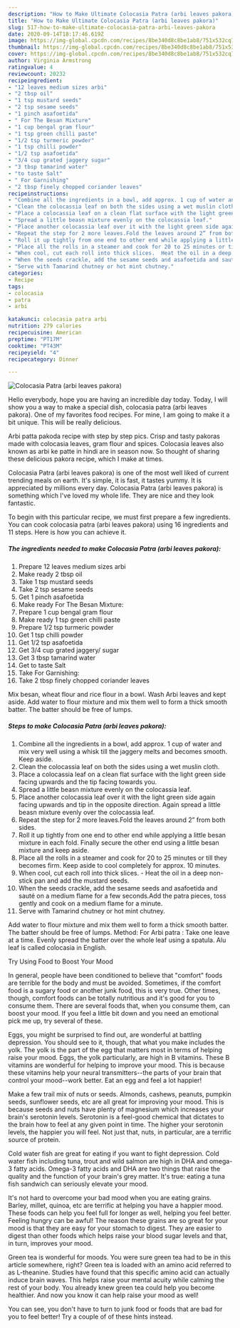 ```yaml
---
description: "How to Make Ultimate Colocasia Patra (arbi leaves pakora)"
title: "How to Make Ultimate Colocasia Patra (arbi leaves pakora)"
slug: 517-how-to-make-ultimate-colocasia-patra-arbi-leaves-pakora
date: 2020-09-14T18:17:46.619Z
image: https://img-global.cpcdn.com/recipes/8be340d8c8be1ab8/751x532cq70/colocasia-patra-arbi-leaves-pakora-recipe-main-photo.jpg
thumbnail: https://img-global.cpcdn.com/recipes/8be340d8c8be1ab8/751x532cq70/colocasia-patra-arbi-leaves-pakora-recipe-main-photo.jpg
cover: https://img-global.cpcdn.com/recipes/8be340d8c8be1ab8/751x532cq70/colocasia-patra-arbi-leaves-pakora-recipe-main-photo.jpg
author: Virginia Armstrong
ratingvalue: 4
reviewcount: 20232
recipeingredient:
- "12 leaves medium sizes arbi"
- "2 tbsp oil"
- "1 tsp mustard seeds"
- "2 tsp sesame seeds"
- "1 pinch asafoetida"
- " For The Besan Mixture"
- "1 cup bengal gram flour"
- "1 tsp green chilli paste"
- "1/2 tsp turmeric powder"
- "1 tsp chilli powder"
- "1/2 tsp asafoetida"
- "3/4 cup grated jaggery sugar"
- "3 tbsp tamarind water"
- "to taste Salt"
- " For Garnishing"
- "2 tbsp finely chopped coriander leaves"
recipeinstructions:
- "Combine all the ingredients in a bowl, add approx. 1 cup of water and mix very well using a whisk till the jaggery melts and becomes smooth. Keep aside."
- "Clean the colocassia leaf on both the sides using a wet muslin cloth."
- "Place a colocassia leaf on a clean flat surface with the light green side facing upwards and the tip facing towards you."
- "Spread a little beasn mixture evenly on the colocassia leaf."
- "Place another colocassia leaf over it with the light green side again facing upwards and tip in the opposite direction. Again spread a little beasn mixture evenly over the colocassia leaf."
- "Repeat the step for 2 more leaves.Fold the leaves around 2” from both sides."
- "Roll it up tightly from one end to other end while applying a little besan mixture in each fold. Finally secure the other end using a little besan mixture and keep aside."
- "Place all the rolls in a steamer and cook for 20 to 25 minutes or till they becomes firm. Keep aside to cool completely for approx. 10 minutes."
- "When cool, cut each roll into thick slices.  Heat the oil in a deep non-stick pan and add the mustard seeds."
- "When the seeds crackle, add the sesame seeds and asafoetida and sauté on a medium flame for a few seconds.Add the patra pieces, toss gently and cook on a medium flame for a minute."
- "Serve with Tamarind chutney or hot mint chutney."
categories:
- Recipe
tags:
- colocasia
- patra
- arbi

katakunci: colocasia patra arbi 
nutrition: 279 calories
recipecuisine: American
preptime: "PT17M"
cooktime: "PT43M"
recipeyield: "4"
recipecategory: Dinner

---
```



![Colocasia Patra (arbi leaves pakora)](https://img-global.cpcdn.com/recipes/8be340d8c8be1ab8/751x532cq70/colocasia-patra-arbi-leaves-pakora-recipe-main-photo.jpg)

Hello everybody, hope you are having an incredible day today. Today, I will show you a way to make a special dish, colocasia patra (arbi leaves pakora). One of my favorites food recipes. For mine, I am going to make it a bit unique. This will be really delicious.

Arbi patta pakoda recipe with step by step pics. Crisp and tasty pakoras made with colocasia leaves, gram flour and spices. Colocasia leaves also known as arbi ke patte in hindi are in season now. So thought of sharing these delicious pakora recipe, which I make at times.

Colocasia Patra (arbi leaves pakora) is one of the most well liked of current trending meals on earth. It's simple, it is fast, it tastes yummy. It is appreciated by millions every day. Colocasia Patra (arbi leaves pakora) is something which I've loved my whole life. They are nice and they look fantastic.


To begin with this particular recipe, we must first prepare a few ingredients. You can cook colocasia patra (arbi leaves pakora) using 16 ingredients and 11 steps. Here is how you can achieve it.

<!--inarticleads1-->

##### The ingredients needed to make Colocasia Patra (arbi leaves pakora):

1. Prepare 12 leaves medium sizes arbi
1. Make ready 2 tbsp oil
1. Take 1 tsp mustard seeds
1. Take 2 tsp sesame seeds
1. Get 1 pinch asafoetida
1. Make ready  For The Besan Mixture:
1. Prepare 1 cup bengal gram flour
1. Make ready 1 tsp green chilli paste
1. Prepare 1/2 tsp turmeric powder
1. Get 1 tsp chilli powder
1. Get 1/2 tsp asafoetida
1. Get 3/4 cup grated jaggery/ sugar
1. Get 3 tbsp tamarind water
1. Get to taste Salt
1. Take  For Garnishing:
1. Take 2 tbsp finely chopped coriander leaves


Mix besan, wheat flour and rice flour in a bowl. Wash Arbi leaves and kept aside. Add water to flour mixture and mix them well to form a thick smooth batter. The batter should be free of lumps. 

<!--inarticleads2-->

##### Steps to make Colocasia Patra (arbi leaves pakora):

1. Combine all the ingredients in a bowl, add approx. 1 cup of water and mix very well using a whisk till the jaggery melts and becomes smooth. Keep aside.
1. Clean the colocassia leaf on both the sides using a wet muslin cloth.
1. Place a colocassia leaf on a clean flat surface with the light green side facing upwards and the tip facing towards you.
1. Spread a little beasn mixture evenly on the colocassia leaf.
1. Place another colocassia leaf over it with the light green side again facing upwards and tip in the opposite direction. Again spread a little beasn mixture evenly over the colocassia leaf.
1. Repeat the step for 2 more leaves.Fold the leaves around 2” from both sides.
1. Roll it up tightly from one end to other end while applying a little besan mixture in each fold. Finally secure the other end using a little besan mixture and keep aside.
1. Place all the rolls in a steamer and cook for 20 to 25 minutes or till they becomes firm. Keep aside to cool completely for approx. 10 minutes.
1. When cool, cut each roll into thick slices. -  Heat the oil in a deep non-stick pan and add the mustard seeds.
1. When the seeds crackle, add the sesame seeds and asafoetida and sauté on a medium flame for a few seconds.Add the patra pieces, toss gently and cook on a medium flame for a minute.
1. Serve with Tamarind chutney or hot mint chutney.


Add water to flour mixture and mix them well to form a thick smooth batter. The batter should be free of lumps. Method: For Arbi patra : Take one leave at a time. Evenly spread the batter over the whole leaf using a spatula. Alu leaf is called colocasia in English. 

Try Using Food to Boost Your Mood


In general, people have been conditioned to believe that "comfort" foods are terrible for the body and must be avoided. Sometimes, if the comfort food is a sugary food or another junk food, this is very true. Other times, though, comfort foods can be totally nutritious and it's good for you to consume them. There are several foods that, when you consume them, can boost your mood. If you feel a little bit down and you need an emotional pick me up, try several of these.

Eggs, you might be surprised to find out, are wonderful at battling depression. You should see to it, though, that what you make includes the yolk. The yolk is the part of the egg that matters most in terms of helping raise your mood. Eggs, the yolk particularly, are high in B vitamins. These B vitamins are wonderful for helping to improve your mood. This is because these vitamins help your neural transmitters--the parts of your brain that control your mood--work better. Eat an egg and feel a lot happier!

Make a few trail mix of nuts or seeds. Almonds, cashews, peanuts, pumpkin seeds, sunflower seeds, etc are all great for improving your mood. This is because seeds and nuts have plenty of magnesium which increases your brain's serotonin levels. Serotonin is a feel-good chemical that dictates to the brain how to feel at any given point in time. The higher your serotonin levels, the happier you will feel. Not just that, nuts, in particular, are a terrific source of protein.

Cold water fish are great for eating if you want to fight depression. Cold water fish including tuna, trout and wild salmon are high in DHA and omega-3 fatty acids. Omega-3 fatty acids and DHA are two things that raise the quality and the function of your brain's grey matter. It's true: eating a tuna fish sandwich can seriously elevate your mood. 

It's not hard to overcome your bad mood when you are eating grains. Barley, millet, quinoa, etc are terrific at helping you have a happier mood. These foods can help you feel full for longer as well, helping you feel better. Feeling hungry can be awful! The reason these grains are so great for your mood is that they are easy for your stomach to digest. They are easier to digest than other foods which helps raise your blood sugar levels and that, in turn, improves your mood.

Green tea is wonderful for moods. You were sure green tea had to be in this article somewhere, right? Green tea is loaded with an amino acid referred to as L-theanine. Studies have found that this specific amino acid can actually induce brain waves. This helps raise your mental acuity while calming the rest of your body. You already knew green tea could help you become healthier. And now you know it can help raise your mood as well!

You can see, you don't have to turn to junk food or foods that are bad for you to feel better! Try  a  couple of  of  these  hints  instead.

